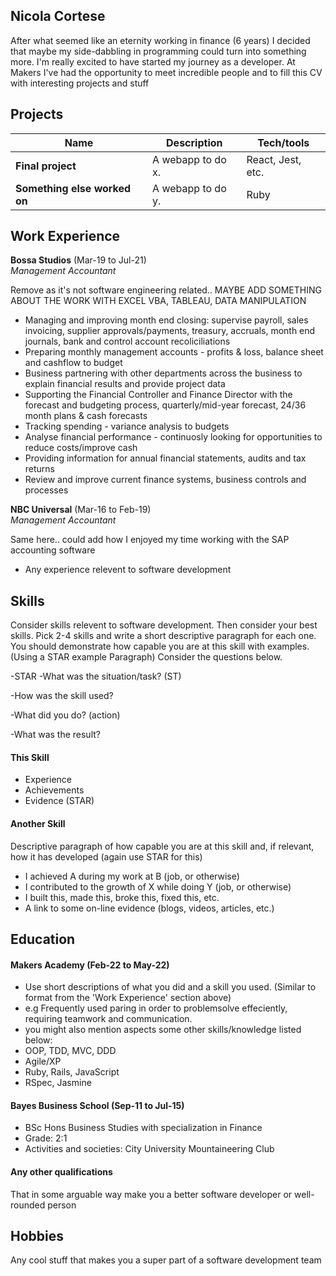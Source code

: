 ## Nicola Cortese

After what seemed like an eternity working in finance (6 years) I decided that maybe my side-dabbling in programming could turn into something more. I'm really excited to have started my journey as a developer. At Makers I've had the opportunity to meet incredible people and to fill this CV with interesting projects and stuff

## Projects

| Name                         | Description       | Tech/tools        |
| ---------------------------- | ----------------- | ----------------- |
| **Final project**            | A webapp to do x. | React, Jest, etc. |
| **Something else worked on** | A webapp to do y. | Ruby              |

## Work Experience

**Bossa Studios** (Mar-19 to Jul-21)  
_Management Accountant_

Remove as it's not software engineering related.. MAYBE ADD SOMETHING ABOUT THE WORK WITH EXCEL VBA, TABLEAU, DATA MANIPULATION

- Managing and improving month end closing: supervise payroll, sales invoicing, supplier approvals/payments, treasury, accruals, month end journals, bank and control account recoliciliations
- Preparing monthly management accounts - profits & loss, balance sheet and cashflow to budget
- Business partnering with other departments across the business to explain financial results and provide project data
- Supporting the Financial Controller and Finance Director with the forecast and budgeting process, quarterly/mid-year forecast, 24/36 month plans & cash forecasts
- Tracking spending - variance analysis to budgets
- Analyse financial performance - continuosly looking for opportunities to reduce costs/improve cash
- Providing information for annual financial statements, audits and tax returns
- Review and improve current finance systems, business controls and processes

**NBC Universal** (Mar-16 to Feb-19)  
_Management Accountant_

Same here.. could add how I enjoyed my time working with the SAP accounting software

- Any experience relevent to software development

## Skills

Consider skills relevent to software development. Then consider your best skills. Pick 2-4 skills and write a short descriptive paragraph for each one. You should demonstrate how capable you are at this skill with examples.
(Using a STAR example Paragraph) Consider the questions below.

-STAR
-What was the situation/task? (ST)

-How was the skill used?

-What did you do? (action)

-What was the result?


#### This Skill

- Experience
- Achievements
- Evidence (STAR)

#### Another Skill

Descriptive paragraph of how capable you are at this skill and, if relevant, how it has developed (again use STAR for this)

- I achieved A during my work at B (job, or otherwise)
- I contributed to the growth of X while doing Y (job, or otherwise)
- I built this, made this, broke this, fixed this, etc.
- A link to some on-line evidence (blogs, videos, articles, etc.)

## Education

#### Makers Academy (Feb-22 to May-22)
- Use short descriptions of what you did and a skill you used. (Similar to format from the 'Work Experience' section above)
- e.g Frequently used paring in order to problemsolve effeciently, requiring teamwork and communication.
- you might also mention aspects some other skills/knowledge listed below: 
- OOP, TDD, MVC, DDD
- Agile/XP
- Ruby, Rails, JavaScript
- RSpec, Jasmine

#### Bayes Business School (Sep-11 to Jul-15)

- BSc Hons Business Studies with specialization in Finance
- Grade: 2:1
- Activities and societies: City University Mountaineering Club

#### Any other qualifications

That in some arguable way make you a better software developer or well-rounded person

## Hobbies

Any cool stuff that makes you a super part of a software development team
